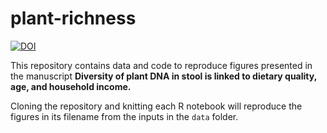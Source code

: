 # plant-richness

[![DOI](https://zenodo.org/badge/DOI/10.5281/zenodo.8004413.svg)](https://doi.org/10.5281/zenodo.8004413)

This repository contains data and code to reproduce figures presented in the manuscript **Diversity of plant DNA in stool is linked to dietary quality, age, and household income.**

Cloning the repository and knitting each R notebook will reproduce the figures in its filename from the inputs in the `data` folder.  
